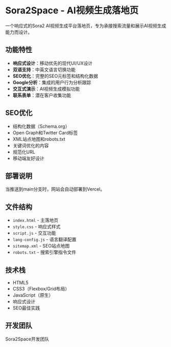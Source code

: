 # Sora2Space - AI视频生成落地页

一个响应式的Sora2 AI视频生成平台落地页，专为承接搜索流量和展示AI视频生成能力而设计。

## 功能特性

- **响应式设计**：移动优先的现代UI/UX设计
- **双语支持**：中英文语言切换功能
- **SEO优化**：完整的SEO元标签和结构化数据
- **Google分析**：集成的用户行为分析跟踪
- **交互式演示**：AI视频生成模拟功能
- **联系表单**：潜在客户收集功能

## SEO优化

- 结构化数据（Schema.org）
- Open Graph和Twitter Card标签
- XML站点地图和robots.txt
- 关键词优化的内容
- 规范化URL
- 移动端友好设计

## 部署说明

当推送到main分支时，网站会自动部署到Vercel。

## 文件结构

- `index.html` - 主落地页
- `style.css` - 响应式样式
- `script.js` - 交互功能
- `lang-config.js` - 语言翻译配置
- `sitemap.xml` - SEO站点地图
- `robots.txt` - 搜索引擎指令文件

## 技术栈

- HTML5
- CSS3（Flexbox/Grid布局）
- JavaScript（原生）
- 响应式设计
- SEO最佳实践

## 开发团队

Sora2Space开发团队